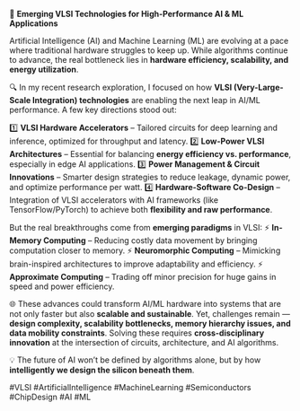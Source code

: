🚀 **Emerging VLSI Technologies for High-Performance AI & ML Applications**

Artificial Intelligence (AI) and Machine Learning (ML) are evolving at a pace where traditional hardware struggles to keep up. While algorithms continue to advance, the real bottleneck lies in **hardware efficiency, scalability, and energy utilization**.

🔍 In my recent research exploration, I focused on how **VLSI (Very-Large-Scale Integration) technologies** are enabling the next leap in AI/ML performance. A few key directions stood out:

1️⃣ **VLSI Hardware Accelerators** – Tailored circuits for deep learning and inference, optimized for throughput and latency.
2️⃣ **Low-Power VLSI Architectures** – Essential for balancing **energy efficiency vs. performance**, especially in edge AI applications.
3️⃣ **Power Management & Circuit Innovations** – Smarter design strategies to reduce leakage, dynamic power, and optimize performance per watt.
4️⃣ **Hardware-Software Co-Design** – Integration of VLSI accelerators with AI frameworks (like TensorFlow/PyTorch) to achieve both **flexibility and raw performance**.

But the real breakthroughs come from **emerging paradigms** in VLSI:
⚡ **In-Memory Computing** – Reducing costly data movement by bringing computation closer to memory.
⚡ **Neuromorphic Computing** – Mimicking brain-inspired architectures to improve adaptability and efficiency.
⚡ **Approximate Computing** – Trading off minor precision for huge gains in speed and power efficiency.

🌐 These advances could transform AI/ML hardware into systems that are not only faster but also **scalable and sustainable**. Yet, challenges remain — **design complexity, scalability bottlenecks, memory hierarchy issues, and data mobility constraints**. Solving these requires **cross-disciplinary innovation** at the intersection of circuits, architecture, and AI algorithms.

💡 The future of AI won’t be defined by algorithms alone, but by how **intelligently we design the silicon beneath them**.

\#VLSI #ArtificialIntelligence #MachineLearning #Semiconductors #ChipDesign #AI #ML
